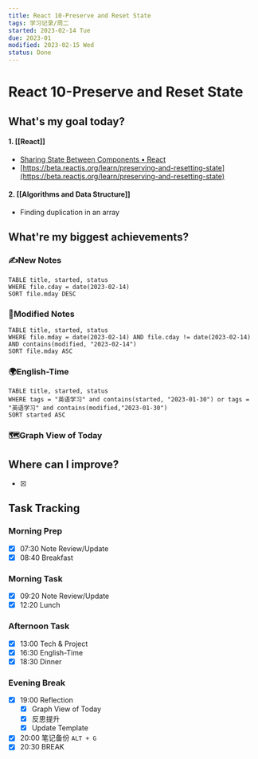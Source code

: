 ```yaml
---
title: React 10-Preserve and Reset State
tags: 学习记录/周二
started: 2023-02-14 Tue
due: 2023-01
modified: 2023-02-15 Wed
status: Done
---
```

# React 10-Preserve and Reset State
## What's my goal today?
#### 1. [[React]]
- [Sharing State Between Components • React](https://beta.reactjs.org/learn/sharing-state-between-components)
- [https://beta.reactjs.org/learn/preserving-and-resetting-state](https://beta.reactjs.org/learn/preserving-and-resetting-state)
#### 2. [[Algorithms and Data Structure]]
- Finding duplication in an array

## What're my biggest achievements?
### ✍️New Notes

```dataview
TABLE title, started, status
WHERE file.cday = date(2023-02-14)
SORT file.mday DESC
```

### 📝Modified Notes

```dataview
TABLE title, started, status
WHERE file.mday = date(2023-02-14) AND file.cday != date(2023-02-14) AND contains(modified, "2023-02-14")
SORT file.mday ASC
```

### 🌍English-Time

```dataview
TABLE title, started, status
WHERE tags = "英语学习" and contains(started, "2023-01-30") or tags = "英语学习" and contains(modified,"2023-01-30") 
SORT started ASC
```

### 🗺️Graph View of Today

## Where can I improve?
- [x] 
## Task Tracking
### Morning Prep
- [x] 07:30 Note Review/Update
- [x] 08:40 Breakfast
### Morning Task
- [x] 09:20 Note Review/Update
- [x] 12:20 Lunch
### Afternoon Task
- [x] 13:00 Tech & Project
- [x] 16:30 English-Time
- [x] 18:30 Dinner
### Evening Break
- [x] 19:00 Reflection
	- [x] Graph View of Today
	- [x] 反思提升
	- [x] Update Template 
- [x] 20:00 笔记备份 `ALT + G`
- [x] 20:30 BREAK